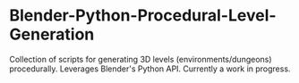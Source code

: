 # Blender-Python-Procedural-Level-Generation
Collection of scripts for generating 3D levels (environments/dungeons) procedurally. Leverages Blender's Python API. Currently a work in progress.
